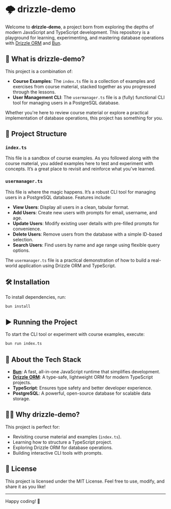 # 🌩️ drizzle-demo

Welcome to **drizzle-demo**, a project born from exploring the depths of modern JavaScript and TypeScript development. This repository is a playground for learning, experimenting, and mastering database operations with [Drizzle ORM](https://orm.drizzle.team/) and [Bun](https://bun.sh).

## 🚀 What is drizzle-demo?

This project is a combination of:

- **Course Examples**: The `index.ts` file is a collection of examples and exercises from course material, stacked together as you progressed through the lessons.
- **User Management CLI**: The `usermanager.ts` file is a (fully) functional CLI tool for managing users in a PostgreSQL database.

Whether you're here to review course material or explore a practical implementation of database operations, this project has something for you.

## 📂 Project Structure

### `index.ts`

This file is a sandbox of course examples. As you followed along with the course material, you added examples here to test and experiment with concepts. It’s a great place to revisit and reinforce what you’ve learned.

### `usermanager.ts`

This file is where the magic happens. It’s a robust CLI tool for managing users in a PostgreSQL database. Features include:

- **View Users**: Display all users in a clean, tabular format.
- **Add Users**: Create new users with prompts for email, username, and age.
- **Update Users**: Modify existing user details with pre-filled prompts for convenience.
- **Delete Users**: Remove users from the database with a simple ID-based selection.
- **Search Users**: Find users by name and age range using flexible query options.

The `usermanager.ts` file is a practical demonstration of how to build a real-world application using Drizzle ORM and TypeScript.

## 🛠️ Installation

To install dependencies, run:

```bash
bun install
```

## ▶️ Running the Project

To start the CLI tool or experiment with course examples, execute:

```bash
bun run index.ts
```

## 🧙 About the Tech Stack

- **[Bun](https://bun.sh)**: A fast, all-in-one JavaScript runtime that simplifies development.
- **[Drizzle ORM](https://orm.drizzle.team/)**: A type-safe, lightweight ORM for modern TypeScript projects.
- **TypeScript**: Ensures type safety and better developer experience.
- **PostgreSQL**: A powerful, open-source database for scalable data storage.

## 🧑‍💻 Why drizzle-demo?

This project is perfect for:

- Revisiting course material and examples (`index.ts`).
- Learning how to structure a TypeScript project.
- Exploring Drizzle ORM for database operations.
- Building interactive CLI tools with prompts.

## 📜 License

This project is licensed under the MIT License. Feel free to use, modify, and share it as you like!

---

Happy coding! 🚀
